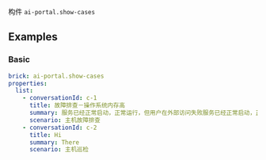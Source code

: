 构件 `ai-portal.show-cases`

## Examples

### Basic

```yaml preview
brick: ai-portal.show-cases
properties:
  list:
    - conversationId: c-1
      title: 故障排查－操作系统内存高
      summary: 服务已经正常启动，正常运行，但用户在外部访问失败服务已经正常启动，正常运行但用户正常运行
      scenario: 主机故障排查
    - conversationId: c-2
      title: Hi
      summary: There
      scenario: 主机巡检
```
